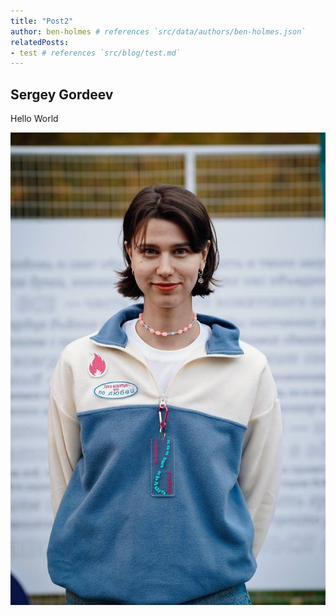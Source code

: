 ```yaml
---
title: "Post2"
author: ben-holmes # references `src/data/authors/ben-holmes.json`
relatedPosts:
- test # references `src/blog/test.md`
---
```


## Sergey Gordeev

Hello World

![A starry night sky.](../images/post2.jpeg)
